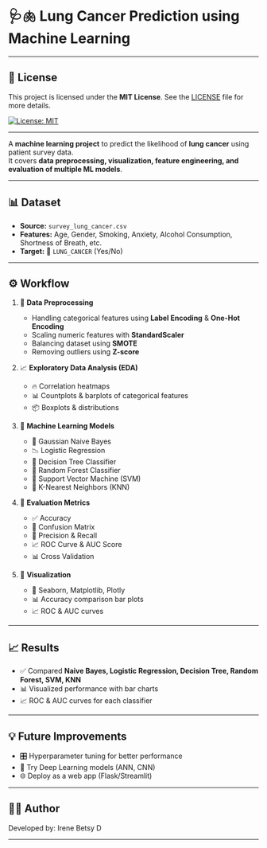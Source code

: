 # 🩺🫁 Lung Cancer Prediction using Machine Learning 
---

## 📜 License  
This project is licensed under the **MIT License**. See the [LICENSE](./LICENSE) file for more details.

[![License: MIT](https://img.shields.io/badge/License-MIT-yellow.svg)](https://opensource.org/licenses/MIT)


---


A **machine learning project** to predict the likelihood of **lung cancer** using patient survey data.  
It covers **data preprocessing, visualization, feature engineering, and evaluation of multiple ML models**.  

---

## 📊 Dataset
- **Source:** `survey_lung_cancer.csv`
- **Features:** Age, Gender, Smoking, Anxiety, Alcohol Consumption, Shortness of Breath, etc.
- **Target:** 🎯 `LUNG_CANCER` (Yes/No)

---

## ⚙️ Workflow
1. 🔧 **Data Preprocessing**
   - Handling categorical features using **Label Encoding** & **One-Hot Encoding**
   - Scaling numeric features with **StandardScaler**
   - Balancing dataset using **SMOTE**
   - Removing outliers using **Z-score**

2. 📈 **Exploratory Data Analysis (EDA)**
   - 🔥 Correlation heatmaps
   - 📊 Countplots & barplots of categorical features
   - 📦 Boxplots & distributions

3. 🤖 **Machine Learning Models**
   - 🧮 Gaussian Naive Bayes
   - 📉 Logistic Regression
   - 🌳 Decision Tree Classifier
   - 🌲 Random Forest Classifier
   - 📐 Support Vector Machine (SVM)
   - 👥 K-Nearest Neighbors (KNN)

4. 🧪 **Evaluation Metrics**
   - ✅ Accuracy
   - 🔄 Confusion Matrix
   - 🎯 Precision & Recall
   - 📈 ROC Curve & AUC Score
   - 📊 Cross Validation

5. 🎨 **Visualization**
   - 📌 Seaborn, Matplotlib, Plotly
   - 📊 Accuracy comparison bar plots
   - 📈 ROC & AUC curves

---

## 📈 Results
- ✅ Compared **Naive Bayes, Logistic Regression, Decision Tree, Random Forest, SVM, KNN**
- 📊 Visualized performance with bar charts
- 📈 ROC & AUC curves for each classifier

---

## 💡 Future Improvements
- 🎛️ Hyperparameter tuning for better performance
- 🧠 Try Deep Learning models (ANN, CNN)
- 🌐 Deploy as a web app (Flask/Streamlit)

---

## 🧑‍💻 Author
Developed by: Irene Betsy D

---

